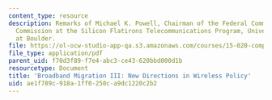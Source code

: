 ```yaml
---
content_type: resource
description: Remarks of Michael K. Powell, Chairman of the Federal Communications
  Commission at the Silicon Flatirons Telecommunications Program, University of Colorado
  at Boulder.
file: https://ol-ocw-studio-app-qa.s3.amazonaws.com/courses/15-020-competition-in-telecommunications-fall-2003/ae1f789c918a1ff0250ca9dc1220c2b2_fcc_powell_statement.pdf
file_type: application/pdf
parent_uid: f70d3f89-f7e4-abc3-ce43-620bbd000d1b
resourcetype: Document
title: 'Broadband Migration III: New Directions in Wireless Policy'
uid: ae1f789c-918a-1ff0-250c-a9dc1220c2b2
---
```

